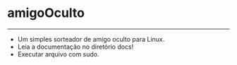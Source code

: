 # amigoOculto
---
- Um simples sorteador de amigo oculto para Linux.
- Leia a documentação no diretório docs!
- Executar arquivo com sudo.
